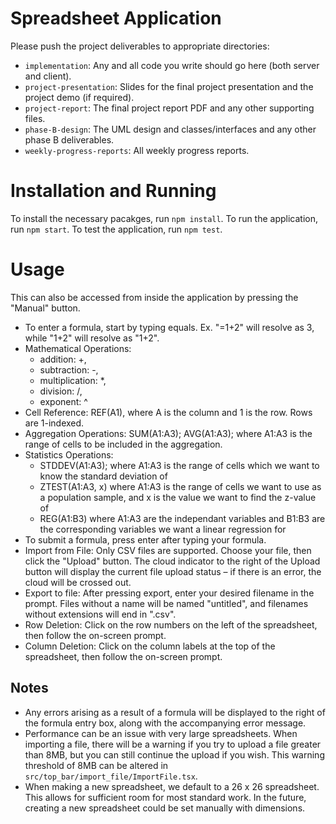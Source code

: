 
# Spreadsheet Application

Please push the project deliverables to appropriate directories:
 - `implementation`: Any and all code you write should go here (both server and client).
 - `project-presentation`: Slides for the final project presentation and the project demo (if required).
 - `project-report`: The final project report PDF and any other supporting files.
 - `phase-B-design`: The UML design and classes/interfaces and any other phase B deliverables.
 - `weekly-progress-reports`: All weekly progress reports.

# Installation and Running

To install the necessary pacakges, run `npm install`. To run the application, run `npm start`. To test the application, run `npm test`. 

# Usage

This can also be accessed from inside the application by pressing the "Manual" button. 

*   To enter a formula, start by typing equals. Ex. "=1+2" will resolve as 3, while "1+2" will resolve as "1+2".
*   Mathematical Operations:
    *   addition: +,
    *   subtraction: -,
    *   multiplication: \*,
    *   division: /,
    *   exponent: ^
*   Cell Reference: REF(A1), where A is the column and 1 is the row. Rows are 1-indexed. 
*   Aggregation Operations: SUM(A1:A3); AVG(A1:A3); where A1:A3 is the range of cells to be included in the aggregation.
*   Statistics Operations:
    *   STDDEV(A1:A3); where A1:A3 is the range of cells which we want to know the standard deviation of
    *   ZTEST(A1:A3, x) where A1:A3 is the range of cells we want to use as a population sample, and x is the value we want to find the z-value of
    *   REG(A1:B3) where A1:A3 are the independant variables and B1:B3 are the corresponding variables we want a linear regression for
*   To submit a formula, press enter after typing your formula.
*   Import from File: Only CSV files are supported. Choose your file, then click the "Upload" button. The cloud indicator to the right of the Upload button will display the current file upload status – if there is an error, the cloud will be crossed out.
*   Export to file: After pressing export, enter your desired filename in the prompt. Files without a name will be named "untitled", and filenames without extensions will end in ".csv".  
*   Row Deletion: Click on the row numbers on the left of the spreadsheet, then follow the on-screen prompt.
*   Column Deletion: Click on the column labels at the top of the spreadsheet, then follow the on-screen prompt. 

## Notes

- Any errors arising as a result of a formula will be displayed to the right of the formula entry box, along with the accompanying error message. 
- Performance can be an issue with very large spreadsheets. When importing a file, there will be a warning if you try to upload a file greater than 8MB, but you can still continue the upload if you wish. This warning threshold of 8MB can be altered in `src/top_bar/import_file/ImportFile.tsx`.
- When making a new spreadsheet, we default to a 26 x 26 spreadsheet. This allows for sufficient room for most standard work. In the future, creating a new spreadsheet could be set manually with dimensions. 
